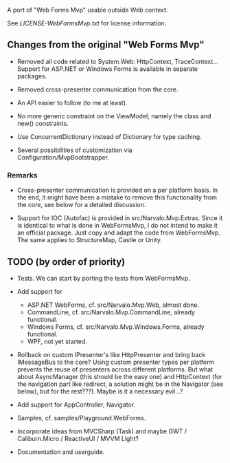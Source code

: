 ﻿
A port of "Web Forms Mvp" usable outside Web context. 

See _LICENSE-WebFormsMvp.txt_ for license information.

Changes from the original "Web Forms Mvp"
-----------------------------------------

- Removed all code related to System.Web: HttpContext, TraceContext...
  Support for ASP.NET or Windows Forms is available in separate packages.

- Removed cross-presenter communication from the core.

- An API easier to follow (to me at least).

- No more generic constraint on the ViewModel; namely the class and new()
  constraints.

- Use ConcurrentDictionary instead of Dictionary for type caching.

- Several possibilities of customization via Configuration/MvpBootstrapper.

### Remarks

- Cross-presenter communication is provided on a per platform basis.
  In the end, it might have been a mistake to remove this functionality
  from the core, see below for a detailed discussion.

- Support for IOC (Autofac) is provided in src/Narvalo.Mvp.Extras. Since
  it is identical to what is done in WebFormsMvp, I do not intend to make it 
  an official package. Just copy and adapt the code from WebFormsMvp. The same
  applies to StructureMap, Castle or Unity.

TODO (by order of priority)
---------------------------

- Tests. We can start by porting the tests from WebFormsMvp.

- Add support for 
  * ASP.NET WebForms, cf. src/Narvalo.Mvp.Web, almost done.
  * CommandLine, cf. src/Narvalo.Mvp.CommandLine, already functional.
  * Windows Forms, cf. src/Narvalo.Mvp.Windows.Forms, already functional.
  * WPF, not yet started.

- Rollback on custom IPresenter's like HttpPresenter and bring back IMessageBus
  to the core? Using custom presenter types per platform prevents the reuse
  of presenters across different platforms. But what about AsyncManager 
  (this should be the easy one)	and HttpContext (for the navigation part like
  redirect, a solution might be in the Navigator (see below), but for the 
  rest???). Maybe is it a necessary evil...?

- Add support for AppController, Navigator.

- Samples, cf. samples/Playground.WebForms.

- Incorporate ideas from MVCSharp (Task) and maybe GWT / Caliburn.Micro 
  / ReactiveUI / MVVM Light?

- Documentation and userguide.

